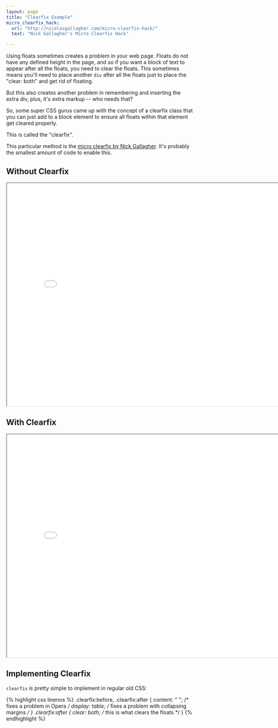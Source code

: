 ```yaml
---
layout: page
title: "Clearfix Example"
micro_clearfix_hack:
  url: "http://nicolasgallagher.com/micro-clearfix-hack/"
  text: "Nick Gallagher's Micro Clearfix Hack"

---
```




Using floats sometimes creates a problem in your web
page. Floats do not have any defined height in the page, and so if
you want a block of text to appear after all the floats, you need
to clear the floats. This sometimes means you'll need to place
another `div` after all the floats just to place the "clear: both"
and get rid of floating.

But this also creates another problem in remembering and
inserting the extra div, plus, it's extra markup -- who needs
that?

So, some super CSS gurus came up with the concept of a
clearfix class that you can just add to a block element to
ensure all floats within that element get cleared properly.

This is called the "clearfix".

This particular method is the
[micro clearfix by Nick Gallagher][micro_clearfix_hack].  It's
probably the smallest amount of code to enable this.

## Without Clearfix

<iframe src="./no-clearfix-example.html" width="800" height="600"></iframe>

## With Clearfix

<iframe src="./clearfix-example.html" width="800" height="600"></iframe>

[micro_clearfix_hack]: {{page.micro_clearfix_hack.url}} "{{page.micro_clearfix_hack.text}}"


## Implementing Clearfix

`clearfix` is pretty simple to implement in regular old CSS:


{% highlight css linenos %}
.clearfix:before,
.clearfix:after {
  content: " "; /* fixes a problem in Opera */
  display: table; /* fixes a problem with collapsing margins */
}
.clearfix:after {
  clear: both; /* this is what clears the floats */
}
{% endhighlight %}
